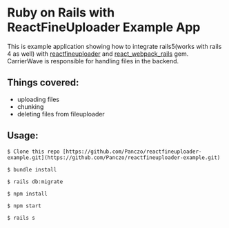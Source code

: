 # Ruby on Rails with ReactFineUploader Example App

This is example application showing how to integrate rails5(works with rails 4 as well) with [reactfineuploader](https://github.com/FineUploader/react-fine-uploader) and [react_webpack_rails](https://github.com/netguru/react_webpack_rails) gem.
CarrierWave is responsible for handling files in the backend.


## Things covered:
- uploading files
- chunking
- deleting files from fileuploader


## Usage:

    $ Clone this repo [https://github.com/Panczo/reactfineuploader-example.git](https://github.com/Panczo/reactfineuploader-example.git)

    $ bundle install

    $ rails db:migrate

    $ npm install

    $ npm start

    $ rails s
